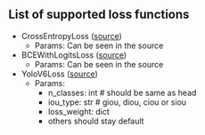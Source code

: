 ## List of supported loss functions
- CrossEntropyLoss ([source](https://pytorch.org/docs/stable/generated/torch.nn.CrossEntropyLoss.html))
  - Params: Can be seen in the source
- BCEWithLogitsLoss ([source](https://pytorch.org/docs/stable/generated/torch.nn.BCEWithLogitsLoss.html))
  - Params: Can be seen in the source
- YoloV6Loss ([source](https://github.com/meituan/YOLOv6/blob/725913050e15a31cd091dfd7795a1891b0524d35/yolov6/models/loss.py))
  - Params:
    - n_classes: int # should be same as head
    - iou_type: str # giou, diou, ciou or siou
    - loss_weight: dict
    - others should stay default 